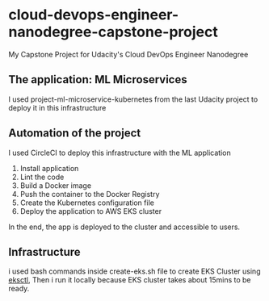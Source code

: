 # cloud-devops-engineer-nanodegree-capstone-project

My Capstone Project for Udacity's Cloud DevOps Engineer Nanodegree

## The application: ML Microservices

I used project-ml-microservice-kubernetes from the last Udacity project to deploy it in this infrastructure

## Automation of the project 
I used CircleCI to deploy this infrastructure with the ML application

1. Install application
2. Lint the code
3. Build a Docker image
4. Push the container to the Docker Registry
6. Create the Kubernetes configuration file
7. Deploy the application to AWS EKS cluster

In the end, the app is deployed to the cluster and accessible to users.

## Infrastructure
i used bash commands inside create-eks.sh file to create EKS Cluster using [eksctl](https://eksctl.io/), Then i run it locally because EKS cluster takes about 15mins to be ready.
